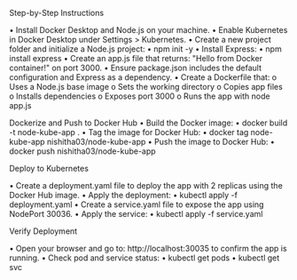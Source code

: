 Step-by-Step Instructions 

•	Install Docker Desktop and Node.js on your machine.
•	Enable Kubernetes in Docker Desktop under Settings > Kubernetes.
•	Create a new project folder and initialize a Node.js project:
•	npm init -y
•	Install Express:
•	npm install express
•	Create an app.js file that returns:
"Hello from Docker container!" on port 3000.
•	Ensure package.json includes the default configuration and Express as a dependency.
•	Create a Dockerfile that:
o	Uses a Node.js base image
o	Sets the working directory
o	Copies app files
o	Installs dependencies
o	Exposes port 3000
o	Runs the app with node app.js

Dockerize and Push to Docker Hub
•	Build the Docker image:
•	docker build -t node-kube-app .
•	Tag the image for Docker Hub:
•	docker tag node-kube-app nishitha03/node-kube-app
•	Push the image to Docker Hub:
•	docker push nishitha03/node-kube-app



 Deploy to Kubernetes

•	Create a deployment.yaml file to deploy the app with 2 replicas using the Docker Hub image.
•	Apply the deployment:
•	kubectl apply -f deployment.yaml
•	Create a service.yaml file to expose the app using NodePort 30036.
•	Apply the service:
•	kubectl apply -f service.yaml

 Verify Deployment
 
•	Open your browser and go to:
http://localhost:30035
to confirm the app is running.
•	Check pod and service status:
•	kubectl get pods
•	kubectl get svc

